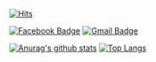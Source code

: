 <div align=left>
  
[![Hits](https://hits.seeyoufarm.com/api/count/incr/badge.svg?url=https%3A%2F%2Fgithub.com%2FGhyeon1215&count_bg=%238ADA4D&title_bg=%237B7A7A&icon=&icon_color=%23E7E7E7&title=hits&edge_flat=false)](https://hits.seeyoufarm.com)

</div>

<div align=left>
  
  [![Facebook Badge](https://img.shields.io/badge/facebook-1877f2?style=flat-square&logo=facebook&logoColor=white&link=https://www.facebook.com/zzsza)](https://www.facebook.com/Ghyeon10/)
  [![Gmail Badge](https://img.shields.io/badge/Gmail-d14836?style=flat-square&logo=Gmail&logoColor=white&link=mailto:snugyun01@gmail.com)](mailto:wjsrbgus1234@gmail.com)
  
</div>

 [![Anurag's github stats](https://github-readme-stats.vercel.app/api?username=Ghyeon1215&show_icons=true&title_color=red&hide_border=true&count_private=true)](https://github.com/anuraghazra/github-readme-stats)
 [![Top Langs](https://github-readme-stats.vercel.app/api/top-langs/?username=Ghye1215&layout=compact)](https://github.com/anuraghazra/github-readme-stats)

<!--
**Ghyeon1215/Ghyeon1215** is a ✨ _special_ ✨ repository because its `README.md` (this file) appears on your GitHub profile.

Here are some ideas to get you started:

- 🔭 I’m currently working on ...
- 🌱 I’m currently learning ...
- 👯 I’m looking to collaborate on ...
- 🤔 I’m looking for help with ...
- 💬 Ask me about ...
- 📫 How to reach me: ...
- 😄 Pronouns: ...
- ⚡ Fun fact: ...
-->
